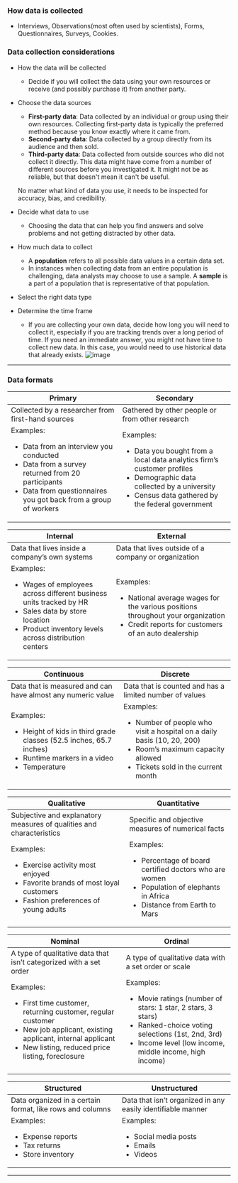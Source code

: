 ### How data is collected
- Interviews, Observations(most often used by scientists), Forms, Questionnaires, Surveys, Cookies.

### Data collection considerations 
- How the data will be collected
  - Decide if you will collect the data using your own resources or receive (and possibly purchase it) from another party.
- Choose the data sources
  - **First-party data**: Data collected by an individual or group using their own resources. Collecting first-party data is typically the preferred method because you know exactly where it came from.
  - **Second-party data**: Data collected by a group directly from its audience and then sold.
  - **Third-party data**: Data collected from outside sources who did not collect it directly. This data might have come from a number of different sources before you investigated it. It might not be as reliable, but that doesn't mean it can't be useful.
  
  No matter what kind of data you use, it needs to be inspected for accuracy, bias, and credibility.
- Decide what data to use
  - Choosing the data that can help you find answers and solve problems and not getting distracted by other data.
- How much data to collect
  - A **population** refers to all possible data values in a certain data set.
  - In instances when collecting data from an entire population is challenging, data analysts may choose to use a sample. A **sample** is a part of a population that is representative of that population. 
- Select the right data type
- Determine the time frame
  - If you are collecting your own data, decide how long you will need to collect it, especially if you are tracking trends over a long period of time. If you need an immediate answer, you might not have time to collect new data. In this case, you would need to use historical data that already exists. 
![image](https://user-images.githubusercontent.com/74421758/146727002-6e8bad8d-0412-4597-aead-b9eeae3e989d.png)

---

### Data formats

Primary | Secondary
------- | ---------
Collected by a researcher from first-hand sources | Gathered by other people or from other research
Examples: <ul><li>Data from an interview you conducted</li><li>Data from a survey returned from 20 participants</li><li>Data from questionnaires you got back from a group of workers</li></ul> | Examples: <ul><li>Data you bought from a local data analytics firm’s customer profiles</li><li>Demographic data collected by a university </li><li>Census data gathered by the federal government</li></ul>

Internal | External
-------- | --------
Data that lives inside a company’s own systems | Data that lives outside of a company or organization
Examples: <ul><li>Wages of employees across different business units tracked by HR</li><li>Sales data by store location </li><li>Product inventory levels across distribution centers</li></ul> | Examples: <ul><li>National average wages for the various positions throughout your organization</li><li>Credit reports for customers of an auto dealership</li></ul>

Continuous | Discrete
---------- | --------
Data that is measured and can have almost any numeric value | Data that is counted and has a limited number of values
Examples: <ul><li>Height of kids in third grade classes (52.5 inches, 65.7 inches)</li><li>Runtime markers in a video</li><li>Temperature</li></ul> | Examples: <ul><li>Number of people who visit a hospital on a daily basis (10, 20, 200)</li><li>Room’s maximum capacity allowed</li><li>Tickets sold in the current month</li></ul>

Qualitative | Quantitative
----------- | ------------
Subjective and explanatory measures of qualities and characteristics | Specific and objective measures of numerical facts
Examples: <ul><li>Exercise activity most enjoyed</li><li>Favorite brands of most loyal customers</li><li>Fashion preferences of young adults</li></ul> | Examples: <ul><li>Percentage of board certified doctors who are women</li><li>Population of elephants in Africa</li><li>Distance from Earth to Mars</li></ul>

Nominal | Ordinal
------- | -------
A type of qualitative data that isn’t categorized with a set order | A type of qualitative data with a set order or scale
Examples: <ul><li>First time customer, returning customer, regular customer</li><li>New job applicant, existing applicant, internal applicant</li><li>New listing, reduced price listing, foreclosure</li></ul> | Examples: <ul><li>Movie ratings (number of stars: 1 star, 2 stars, 3 stars)</li><li>Ranked-choice voting selections (1st, 2nd, 3rd)</li><li>Income level (low income, middle income, high income)</li></ul>

Structured | Unstructured
---------- | ------------
Data organized in a certain format, like rows and columns | Data that isn’t organized in any easily identifiable manner
Examples: <ul><li>Expense reports</li><li>Tax returns</li><li>Store inventory</li></ul> | Examples: <ul><li>Social media posts</li><li>Emails</li><li>Videos</li></ul>

---

  
